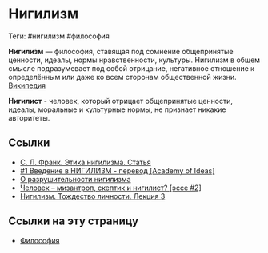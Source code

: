 # Нигилизм

Теги: #нигилизм #философия

**Нигили́зм** — философия, ставящая под сомнение общепринятые ценности, идеалы, нормы нравственности, культуры. Нигилизм в общем смысле подразумевает под собой отрицание, негативное отношение к определённым или даже ко всем сторонам общественной жизни. [Википедия](https://ru.wikipedia.org/wiki/%D0%9D%D0%B8%D0%B3%D0%B8%D0%BB%D0%B8%D0%B7%D0%BC)

**Нигилист** - человек, который отрицает общепринятые ценности, идеалы, моральные и культурные нормы, не признает никакие авторитеты.

## Ссылки

- [С. Л. Франк. Этика нигилизма. Статья](https://www.yabloko.ru/Themes/History/frank-1.html)
- [#1 Введение в НИГИЛИЗМ - перевод \[Academy of Ideas\]](https://www.youtube.com/watch?v=RkGEjGnQGFQ)
- [О разрушительности нигилизма](https://www.youtube.com/watch?v=Z-z8zbDC06U)
- [Человек – мизантроп, скептик и нигилист? \[эссе #2\]](https://www.youtube.com/watch?v=BQu9T5PmQQ0)
- [Нигилизм. Тождество личности. Лекция 3](https://www.youtube.com/watch?v=4txooA3-inA)

## Ссылки на эту страницу

- [Философия](%D0%A4%D0%B8%D0%BB%D0%BE%D1%81%D0%BE%D1%84%D0%B8%D1%8F.md)
